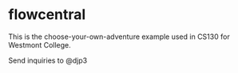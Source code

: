 # flowcentral

This is the choose-your-own-adventure example used in CS130 for Westmont
College.

Send inquiries to @djp3	
